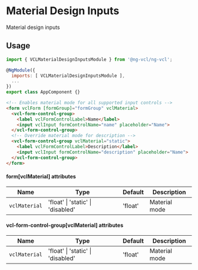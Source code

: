 # Material Design Inputs

Material design inputs

## Usage

```js
import { VCLMaterialDesignInputsModule } from '@ng-vcl/ng-vcl';

@NgModule({
  imports: [ VCLMaterialDesignInputsModule ],
  ...
})
export class AppComponent {}
```

```html
<!-- Enables material mode for all supported input controls -->
<form vclForm [formGroup]="formGroup" vclMaterial>
  <vcl-form-control-group>
    <label vclFormControlLabel>Name</label>
    <input vclInput formControlName="name" placeholder="Name">
  </vcl-form-control-group>
  <!-- Override material mode for description -->
  <vcl-form-control-group vclMaterial="static">
    <label vclFormControlLabel>Description</label>
    <input vclInput formControlName="description" placeholder="Name">
  </vcl-form-control-group>
</form>
```

#### form[vclMaterial] attributes

Name            | Type    | Default | Description
--------------- | ------- | ------- | -----------------------------------------------
`vclMaterial`   | 'float' \| 'static' \| 'disabled'  | 'float' | Material mode 

#### vcl-form-control-group[vclMaterial] attributes

Name            | Type    | Default | Description
--------------- | ------- | ------- | -----------------------------------------------
`vclMaterial`   | 'float' \| 'static' \| 'disabled'  | 'float' | Material mode 
